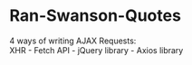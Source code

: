 # Ran-Swanson-Quotes
4 ways of writing AJAX Requests:<br>
XHR - Fetch API - jQuery library - Axios library  
